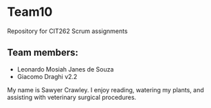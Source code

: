 # Team10
Repository for CIT262 Scrum assignments

## Team members:

* Leonardo Mosiah Janes de Souza
* Giacomo Draghi v2.2

My name is Sawyer Crawley. I enjoy reading, watering my plants, and assisting with veterinary surgical procedures. 
